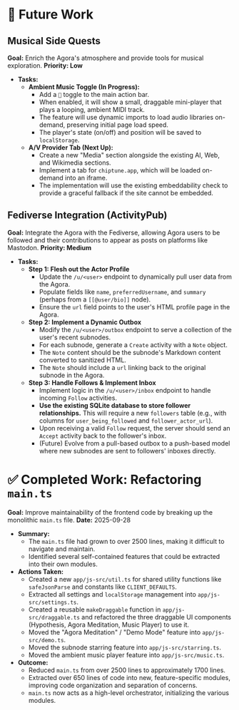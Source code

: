 # 🎵 Future Work

## Musical Side Quests

**Goal:** Enrich the Agora's atmosphere and provide tools for musical exploration.
**Priority: Low**

-   **Tasks:**
    -   **Ambient Music Toggle (In Progress):**
        -   Add a `🎵` toggle to the main action bar.
        -   When enabled, it will show a small, draggable mini-player that plays a looping, ambient MIDI track.
        -   The feature will use dynamic imports to load audio libraries on-demand, preserving initial page load speed.
        -   The player's state (on/off) and position will be saved to `localStorage`.
    -   **A/V Provider Tab (Next Up):**
        -   Create a new "Media" section alongside the existing AI, Web, and Wikimedia sections.
        -   Implement a tab for `chiptune.app`, which will be loaded on-demand into an iframe.
        -   The implementation will use the existing embeddability check to provide a graceful fallback if the site cannot be embedded.

## Fediverse Integration (ActivityPub)

**Goal:** Integrate the Agora with the Fediverse, allowing Agora users to be followed and their contributions to appear as posts on platforms like Mastodon.
**Priority: Medium**

-   **Tasks:**
    -   **Step 1: Flesh out the Actor Profile**
        -   Update the `/u/<user>` endpoint to dynamically pull user data from the Agora.
        -   Populate fields like `name`, `preferredUsername`, and `summary` (perhaps from a `[[@user/bio]]` node).
        -   Ensure the `url` field points to the user's HTML profile page in the Agora.
    -   **Step 2: Implement a Dynamic Outbox**
        -   Modify the `/u/<user>/outbox` endpoint to serve a collection of the user's recent subnodes.
        -   For each subnode, generate a `Create` activity with a `Note` object.
        -   The `Note` content should be the subnode's Markdown content converted to sanitized HTML.
        -   The `Note` should include a `url` linking back to the original subnode in the Agora.
    -   **Step 3: Handle Follows & Implement Inbox**
        -   Implement logic in the `/u/<user>/inbox` endpoint to handle incoming `Follow` activities.
        -   **Use the existing SQLite database to store follower relationships.** This will require a new `followers` table (e.g., with columns for `user_being_followed` and `follower_actor_url`).
        -   Upon receiving a valid `Follow` request, the server should send an `Accept` activity back to the follower's inbox.
        -   (Future) Evolve from a pull-based outbox to a push-based model where new subnodes are sent to followers' inboxes directly.


# ✅ Completed Work: Refactoring `main.ts`

**Goal:** Improve maintainability of the frontend code by breaking up the monolithic `main.ts` file.
**Date:** 2025-09-28

-   **Summary:**
    -   The `main.ts` file had grown to over 2500 lines, making it difficult to navigate and maintain.
    -   Identified several self-contained features that could be extracted into their own modules.
-   **Actions Taken:**
    -   Created a new `app/js-src/util.ts` for shared utility functions like `safeJsonParse` and constants like `CLIENT_DEFAULTS`.
    -   Extracted all settings and `localStorage` management into `app/js-src/settings.ts`.
    -   Created a reusable `makeDraggable` function in `app/js-src/draggable.ts` and refactored the three draggable UI components (Hypothesis, Agora Meditation, Music Player) to use it.
    -   Moved the "Agora Meditation" / "Demo Mode" feature into `app/js-src/demo.ts`.
    -   Moved the subnode starring feature into `app/js-src/starring.ts`.
    -   Moved the ambient music player feature into `app/js-src/music.ts`.
-   **Outcome:**
    -   Reduced `main.ts` from over 2500 lines to approximately 1700 lines.
    -   Extracted over 650 lines of code into new, feature-specific modules, improving code organization and separation of concerns.
    -   `main.ts` now acts as a high-level orchestrator, initializing the various modules.